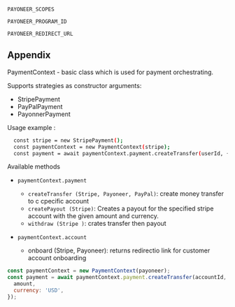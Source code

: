 `PAYONEER_SCOPES`

`PAYONEER_PROGRAM_ID`

`PAYONEER_REDIRECT_URL`

## Appendix

PaymentContext - basic class which is used for payment orchestrating.

Supports strategies as constructor arguments:

- StripePayment
- PayPalPayment
- PayonnerPayment

Usage example :

```bash
  const stripe = new StripePayment();
  const paymentContext = new PaymentContext(stripe);
  const payment = await paymentContext.payment.createTransfer(userId, {amount});
```

Available methods

- `paymentContext.payment`

  - `createTransfer (Stripe, Payoneer, PayPal)`: create money transfer to c cpecific account
  - `createPayout (Stripe)`: Creates a payout for the specified stripe account with the given amount and currency.
  - `withdraw (Stripe )`: crates transfer then payout

- `paymentContext.account`
  - onboard (Stripe, Payoneer): returns redirectio link for customer account onboarding

```javascript
const paymentContext = new PaymentContext(payoneer);
const payment = await paymentContext.payment.createTransfer(accountId, {
  amount,
  currency: 'USD',
});
```
